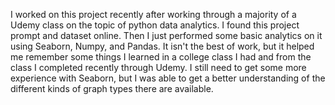 I worked on this project recently after working through a majority of a Udemy class on the topic of python data analytics.
I found this project prompt and dataset online. Then I just performed some basic analytics on it using Seaborn, Numpy, and Pandas.
It isn't the best of work, but it helped me remember some things I learned in a college class I had and from the class I completed recently through Udemy.
I still need to get some more experience with Seaborn, but I was able to get a better understanding of the different kinds of graph types there are available.
